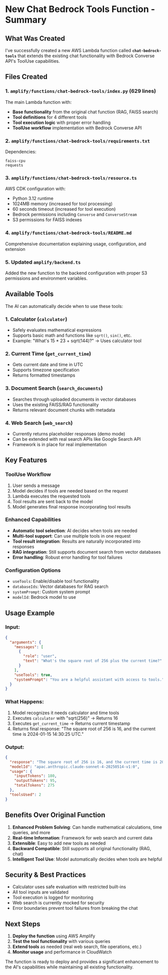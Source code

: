 # New Chat Bedrock Tools Function - Summary

## What Was Created

I've successfully created a new AWS Lambda function called **`chat-bedrock-tools`** that extends the existing chat functionality with Bedrock Converse API's ToolUse capabilities.

## Files Created

### 1. `amplify/functions/chat-bedrock-tools/index.py` (629 lines)

The main Lambda function with:

- **Base functionality** from the original chat function (RAG, FAISS search)
- **Tool definitions** for 4 different tools
- **Tool execution logic** with proper error handling
- **ToolUse workflow** implementation with Bedrock Converse API

### 2. `amplify/functions/chat-bedrock-tools/requirements.txt`

Dependencies:

```
faiss-cpu
requests
```

### 3. `amplify/functions/chat-bedrock-tools/resource.ts`

AWS CDK configuration with:

- Python 3.12 runtime
- 1024MB memory (increased for tool processing)
- 60 seconds timeout (increased for tool execution)
- Bedrock permissions including `Converse` and `ConverseStream`
- S3 permissions for FAISS indexes

### 4. `amplify/functions/chat-bedrock-tools/README.md`

Comprehensive documentation explaining usage, configuration, and extension

### 5. Updated `amplify/backend.ts`

Added the new function to the backend configuration with proper S3 permissions and environment variables.

## Available Tools

The AI can automatically decide when to use these tools:

### 1. **Calculator** (`calculator`)

- Safely evaluates mathematical expressions
- Supports basic math and functions like `sqrt()`, `sin()`, etc.
- Example: "What's 15 \* 23 + sqrt(144)?" → Uses calculator tool

### 2. **Current Time** (`get_current_time`)

- Gets current date and time in UTC
- Supports timezone specification
- Returns formatted timestamps

### 3. **Document Search** (`search_documents`)

- Searches through uploaded documents in vector databases
- Uses the existing FAISS/RAG functionality
- Returns relevant document chunks with metadata

### 4. **Web Search** (`web_search`)

- Currently returns placeholder responses (demo mode)
- Can be extended with real search APIs like Google Search API
- Framework is in place for real implementation

## Key Features

### ToolUse Workflow

1. User sends a message
2. Model decides if tools are needed based on the request
3. Lambda executes the requested tools
4. Tool results are sent back to the model
5. Model generates final response incorporating tool results

### Enhanced Capabilities

- **Automatic tool selection**: AI decides when tools are needed
- **Multi-tool support**: Can use multiple tools in one request
- **Tool result integration**: Results are naturally incorporated into responses
- **RAG integration**: Still supports document search from vector databases
- **Error handling**: Robust error handling for tool failures

### Configuration Options

- `useTools`: Enable/disable tool functionality
- `databaseIds`: Vector databases for RAG search
- `systemPrompt`: Custom system prompt
- `modelId`: Bedrock model to use

## Usage Example

### Input:

```json
{
  "arguments": {
    "messages": [
      {
        "role": "user",
        "text": "What's the square root of 256 plus the current time?"
      }
    ],
    "useTools": true,
    "systemPrompt": "You are a helpful assistant with access to tools."
  }
}
```

### What Happens:

1. Model recognizes it needs calculator and time tools
2. Executes `calculator` with "sqrt(256)" → Returns 16
3. Executes `get_current_time` → Returns current timestamp
4. Returns final response: "The square root of 256 is 16, and the current time is 2024-01-15 14:30:25 UTC."

### Output:

```json
{
  "response": "The square root of 256 is 16, and the current time is 2024-01-15 14:30:25 UTC.",
  "modelId": "apac.anthropic.claude-sonnet-4-20250514-v1:0",
  "usage": {
    "inputTokens": 180,
    "outputTokens": 95,
    "totalTokens": 275
  },
  "toolsUsed": 2
}
```

## Benefits Over Original Function

1. **Enhanced Problem Solving**: Can handle mathematical calculations, time queries, and more
2. **Real-time Information**: Framework for web search and current data
3. **Extensible**: Easy to add new tools as needed
4. **Backward Compatible**: Still supports all original functionality (RAG, chat)
5. **Intelligent Tool Use**: Model automatically decides when tools are helpful

## Security & Best Practices

- Calculator uses safe evaluation with restricted built-ins
- All tool inputs are validated
- Tool execution is logged for monitoring
- Web search is currently mocked for security
- Error boundaries prevent tool failures from breaking the chat

## Next Steps

1. **Deploy the function** using AWS Amplify
2. **Test the tool functionality** with various queries
3. **Extend tools** as needed (real web search, file operations, etc.)
4. **Monitor usage** and performance in CloudWatch

The function is ready to deploy and provides a significant enhancement to the AI's capabilities while maintaining all existing functionality.
